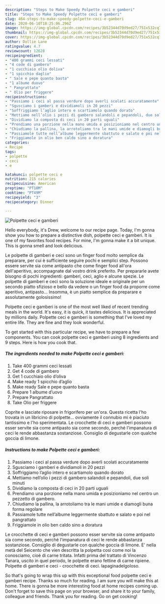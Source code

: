 ```yaml
---
description: "Steps to Make Speedy Polpette ceci e gamberi"
title: "Steps to Make Speedy Polpette ceci e gamberi"
slug: 464-steps-to-make-speedy-polpette-ceci-e-gamberi
date: 2020-06-10T18:25:06.296Z
image: https://img-global.cpcdn.com/recipes/3b52344d70d9ed27/751x532cq70/polpette-ceci-e-gamberi-recipe-main-photo.jpg
thumbnail: https://img-global.cpcdn.com/recipes/3b52344d70d9ed27/751x532cq70/polpette-ceci-e-gamberi-recipe-main-photo.jpg
cover: https://img-global.cpcdn.com/recipes/3b52344d70d9ed27/751x532cq70/polpette-ceci-e-gamberi-recipe-main-photo.jpg
author: Dollie Lane
ratingvalue: 4.7
reviewcount: 12628
recipeingredient:
- "400 grammi ceci lessati"
- "4 code di gambero"
- "1 cucchiaio olio doliva"
- "1 spicchio daglio"
- " Sale e pepe quanto basta"
- "1 albume duovo"
- " Pangrattato"
- " Olio per friggere"
recipeinstructions:
- "Passiamo i ceci al passa verdure dopo averli scolati accuratamente"
- "Sgusciamo i gamberi e dividiamoli in 20 pezzi"
- "Soffriggiamo l’aglio intero e scartiamolo quando dorato"
- "Mettiamo nell’olio i pezzi di gambero salandoli e pepandoli, due soli minuti"
- "Dividiamo la composta di ceci in 20 parti uguali"
- "Prendiamo una porzione nella mano umida e posizioniamo nel centro un pezzetto di gambero."
- "Chiudiamo la pallina, la arrotoliamo tra le mani umide e diamogli buna forma regolare"
- "Passiamole tutte nell’albume leggermente sbattuto e salato e poi nel pangrattato"
- "Friggiamole in olio ben caldo sino a doratura"
categories:
- Recipe
tags:
- polpette
- ceci
- e

katakunci: polpette ceci e 
nutrition: 215 calories
recipecuisine: American
preptime: "PT10M"
cooktime: "PT49M"
recipeyield: "3"
recipecategory: Dinner

---
```



![Polpette ceci e gamberi](https://img-global.cpcdn.com/recipes/3b52344d70d9ed27/751x532cq70/polpette-ceci-e-gamberi-recipe-main-photo.jpg)

Hello everybody, it's Drew, welcome to our recipe page. Today, I'm gonna show you how to prepare a distinctive dish, polpette ceci e gamberi. It is one of my favorites food recipes. For mine, I'm gonna make it a bit unique. This is gonna smell and look delicious.

Le polpette di gamberi e ceci sono un finger food molto semplice da preparare, per cui è sufficiente seguire pochi e semplici step. Possono essere servite sia come antipasto che come finger food all&#39;ora dell&#39;aperitivo, accompagnate dal vostro drink preferito. Per prepararle avete bisogno di pochi ingredienti: gamberi, ceci, aglio e alcune spezie. Le polpette di gamberi e ceci sono la soluzione ideale e originale per un secondo piatto sfizioso e bello da vedere o un finger food da proporre come aperitivo, antipasto… Insomma, è un piatto semplice da preparare e assolutamente golosissimo!

Polpette ceci e gamberi is one of the most well liked of recent trending meals in the world. It's easy, it is quick, it tastes delicious. It is appreciated by millions daily. Polpette ceci e gamberi is something that I've loved my entire life. They are fine and they look wonderful.


To get started with this particular recipe, we have to prepare a few components. You can cook polpette ceci e gamberi using 8 ingredients and 9 steps. Here is how you cook that.

<!--inarticleads1-->

##### The ingredients needed to make Polpette ceci e gamberi:

1. Take 400 grammi ceci lessati
1. Get 4 code di gambero
1. Get 1 cucchiaio olio d’oliva
1. Make ready 1 spicchio d’aglio
1. Make ready  Sale e pepe quanto basta
1. Prepare 1 albume d’uovo
1. Prepare  Pangrattato
1. Take  Olio per friggere


Coprite e lasciate riposare in frigorifero per un&#39;ora. Questa ricetta l&#39;ho trovata in un libricino di polpette… ovviamente il connubio mi è piaciuto tantissimo e l&#39;ho sperimentata. Le crocchette di ceci e gamberi possono esser servite sia come antipasto sia come secondo, perché l&#39;impanatura di ceci le rende abbastanza sostanziose. Consiglio di degustarle con qualche goccia di limone. 

<!--inarticleads2-->

##### Instructions to make Polpette ceci e gamberi:

1. Passiamo i ceci al passa verdure dopo averli scolati accuratamente
1. Sgusciamo i gamberi e dividiamoli in 20 pezzi
1. Soffriggiamo l’aglio intero e scartiamolo quando dorato
1. Mettiamo nell’olio i pezzi di gambero salandoli e pepandoli, due soli minuti
1. Dividiamo la composta di ceci in 20 parti uguali
1. Prendiamo una porzione nella mano umida e posizioniamo nel centro un pezzetto di gambero.
1. Chiudiamo la pallina, la arrotoliamo tra le mani umide e diamogli buna forma regolare
1. Passiamole tutte nell’albume leggermente sbattuto e salato e poi nel pangrattato
1. Friggiamole in olio ben caldo sino a doratura


Le crocchette di ceci e gamberi possono esser servite sia come antipasto sia come secondo, perché l&#39;impanatura di ceci le rende abbastanza sostanziose. Consiglio di degustarle con qualche goccia di limone. E&#39; nella metà del Seicento che vien descritta la polpetta così come noi la conosciamo, cioè di carne tritata. Infatti prima del trattato di Vincenzo Tanara, uscito in quel periodo, le polpette erano fettine di carne ripiene. Polpette di gamberi e ceci - crocchette di ceci. lapaginadelgoloso. 

So that's going to wrap this up with this exceptional food polpette ceci e gamberi recipe. Thanks so much for reading. I am sure you will make this at home. There is gonna be more interesting food at home recipes coming up. Don't forget to save this page on your browser, and share it to your family, colleague and friends. Thank you for reading. Go on get cooking!
